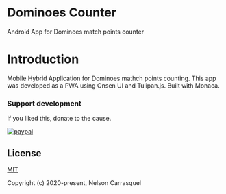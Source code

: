 # Dominoes Counter

Android App for Dominoes match points counter

# Introduction

Mobile Hybrid Application for Dominoes mathch points counting. This app was developed as a PWA using Onsen UI and Tulipan.js. Built with Monaca.

### Support development

If you liked this, donate to the cause.

[![paypal](https://www.paypalobjects.com/en_US/i/btn/btn_donateCC_LG.gif)](https://www.paypal.me/carrasquel)

## License

[MIT](http://opensource.org/licenses/MIT)

Copyright (c) 2020-present, Nelson Carrasquel

